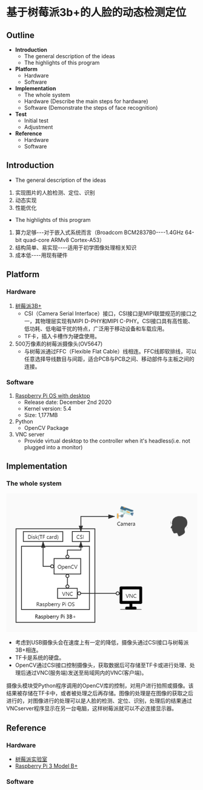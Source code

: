 # 基于树莓派3b+的人脸的动态检测定位
## Outline
- **Introduction**
  - The general description of the ideas
  - The highlights of this program
- **Platform** 
  - Hardware 
  - Software
- **Implementation**
  - The whole system
  - Hardware (Describe the main steps for hardware)
  - Software (Demonstrate the steps of face recognition)
- **Test**
  - Initial test
  - Adjustment
- **Reference**
  - Hardware
  - Software

## Introduction
- The general description of the ideas
1. 实现图片的人脸检测、定位、识别
2. 动态实现
3. 性能优化
- The highlights of this program
1. 算力足够---对于嵌入式系统而言（Broadcom BCM2837B0----1.4GHz 64-bit quad-core ARMv8 Cortex-A53）
2. 结构简单、易实现----适用于初学图像处理相关知识
3. 成本低----用现有硬件
## Platform
### Hardware
1. [树莓派3B+](https://www.raspberrypi.org/products/raspberry-pi-3-model-b-plus/)
   - CSI（Camera Serial Interface）接口，CSI接口是MIPI联盟规范的接口之一，其物理层实现有MIPI D-PHY和MIPI C-PHY。CSI接口具有高性能、低功耗、低电磁干扰的特点，广泛用于移动设备和车载应用。
   - TF卡，插入卡槽作为硬盘使用。
2. 500万像素的树莓派摄像头(OV5647)
   - 与树莓派通过FFC（Flexible Flat Cable）线相连。FFC线即软排线，可以任意选择导线数目与间距，适合PCB与PCB之间、移动部件与主板之间的连接。
### Software
1. [Raspberry Pi OS with desktop](https://www.raspberrypi.org/software/operating-systems/#raspberry-pi-os-32-bit)
	- Release date: December 2nd 2020
	- Kernel version: 5.4
	- Size: 1,177MB
2. Python
   - OpenCV Package
3. VNC server
   - Provide virtual desktop to the controller when it's headless(i.e. not plugged into a monitor)
## Implementation
### The whole system

![Overview](./picture/Overview.jpg)

* 考虑到USB摄像头会在速度上有一定的降低，摄像头通过CSI接口与树莓派3B+相连。
* TF卡是系统的硬盘。
* OpenCV通过CSI接口控制摄像头，获取数据后可存储至TF卡或进行处理、处理后通过VNC(服务端)发送至局域网内的VNC(客户端)。

摄像头模块受Python程序调用的OpenCV库的控制，对用户进行拍照或摄像。该结果被存储在TF卡中，或者被处理之后再存储。图像的处理是在图像的获取之后进行的，对图像进行的处理可以是人脸的检测、定位、识别，处理后的结果通过VNCserver程序显示在另一台电脑，这样树莓派就可以不必连接显示器。






## Reference
### Hardware
- [树莓派实验室](https://shumeipai.nxez.com)
- [Raspberry Pi 3 Model B+](https://www.raspberrypi.org/products/raspberry-pi-3-model-b-plus/)

### Software
